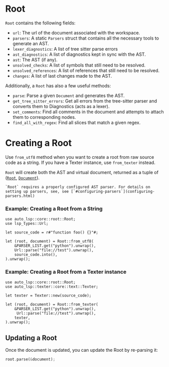 # Root

`Root` contains the following fields:

 - `url`: The url of the document associated with the workspace.
 - `parsers`: A static `Parsers` struct that contains all the necessary tools to generate an AST.
 - `lexer_diagnostics`: A list of tree sitter parse errors
 - `ast_diagnostics`: A list of  diagnostics kept in sync with the AST.
 - `ast`: The AST (if any).
 - `unsolved_checks`: A list of symbols that still need to be resolved.
 - `unsolved_references`: A list of references that still need to be resolved.
 - `changes`: A list of last changes made to the AST.

Additionally, a `Root` has also a few useful methods:

- `parse`: Parse a given `Document` and generates the AST.
- `get_tree_sitter_errors`: Get all errors from the tree-sitter parser and converts them to Diagnostics (acts as a lexer).
- `set_comments`: Find all comments in the document and attempts to attach them to corresponding nodes.
- `find_all_with_regex`: Find all slices that match a given regex.

# Creating a Root

Use `from_utf8` method when you want to create a root from raw source code as a string.
If you have a Texter instance, use `from_texter` instead.

`Root` will create both the AST and virtual document, returned as a tuple of ([`Root`](https://docs.rs/auto-lsp/latest/auto_lsp/core/root/struct.Root.html), [`Document`](https://docs.rs/auto-lsp/latest/auto_lsp/core/document/struct.Document.html)).

```admonish
`Root` requires a properly configured AST parser. For details on setting up parsers, see, see [`#configuring-parsers`](configuring-parsers.html)
```

### Example: Creating a Root from a String

```rust, ignore
use auto_lsp::core::root::Root;
use lsp_types::Url;

let source_code = r#"function foo() {}"#;

let (root, document) = Root::from_utf8(
    &PARSER_LIST.get("python").unwrap(),
    Url::parse("file://test").unwrap(),
    source_code.into(),
).unwrap();
```

### Example: Creating a Root from a Texter instance

```rust, ignore
use auto_lsp::core::root::Root;
use auto_lsp::texter::core::text::Texter;

let texter = Texter::new(source_code);

let (root, document) = Root::from_texter(
    &PARSER_LIST.get("python").unwrap(),
     Url::parse("file://test").unwrap(),
    texter,
).unwrap();
```

## Updating a Root

Once the document is updated, you can update the Root by re-parsing it:


```rust
root.parse(&document);
```